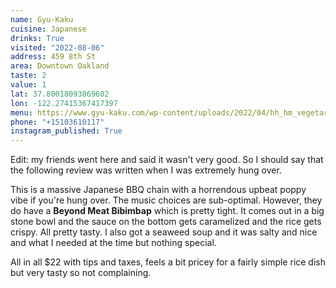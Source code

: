 ```yaml
---
name: Gyu-Kaku
cuisine: Japanese
drinks: True
visited: "2022-08-06"
address: 459 8th St
area: Downtown Oakland
taste: 2
value: 1
lat: 37.80018093869602
lon: -122.27415367417397
menu: https://www.gyu-kaku.com/wp-content/uploads/2022/04/hh_hm_vegetarian2203.pdf
phone: "+15103610117"
instagram_published: True
---
```


Edit: my friends went here and said it wasn't very good. So I should say that the following review was written when I was extremely hung over.

This is a massive Japanese BBQ chain with a horrendous upbeat poppy vibe if you're hung over. The music choices are sub-optimal. However, they do have a **Beyond Meat Bibimbap** which is pretty tight. It comes out in a big stone bowl and the sauce on the bottom gets caramelized and the rice gets crispy. All pretty tasty. I also got a seaweed soup and it was salty and nice and what I needed at the time but nothing special.

All in all $22 with tips and taxes, feels a bit pricey for a fairly simple rice dish but very tasty so not complaining.
